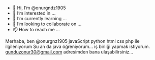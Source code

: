 - 👋 Hi, I’m @onurgndz1905
- 👀 I’m interested in ...
- 🌱 I’m currently learning ...
- 💞️ I’m looking to collaborate on ...
- 📫 How to reach me ...

<!---
onurgndz1905/onurgndz1905 is a ✨ special ✨ repository because its `README.md` (this file) appears on your GitHub profile.
You can click the Preview link to take a look at your changes.
--->
Merhaba, ben @onurgnz1905
javaScript  python html css php ile ilgileniyorum
Şu an da java öğreniyorum...
iş birliği yapmak istiyorum.
gunduzonur30@gmail.com  adresimden bana ulaşabilirsiniz...
